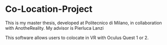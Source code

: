 # Co-Location-Project

This is my master thesis, developed at Politecnico di Milano, in collaboration with AnotheReality.
My advisor is Pierluca Lanzi

This software allows users to colocate in VR with Oculus Quest 1 or 2.

